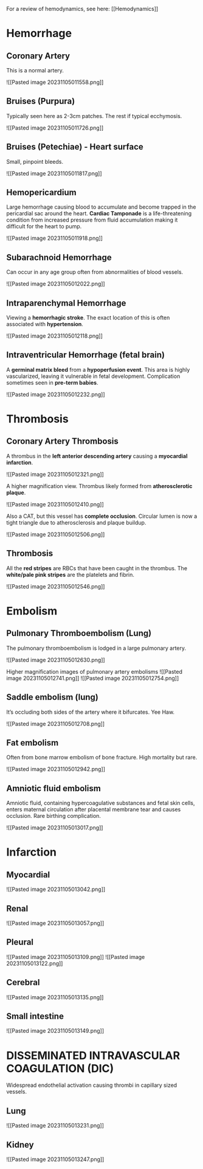 For a review of hemodynamics, see here: [[Hemodynamics]]
# Hemorrhage
## Coronary Artery
This is a normal artery.

![[Pasted image 20231105011558.png]]
## Bruises (Purpura)
Typically seen here as 2-3cm patches. The rest if typical ecchymosis.

![[Pasted image 20231105011726.png]]
## Bruises (Petechiae) - Heart surface
Small, pinpoint bleeds.

![[Pasted image 20231105011817.png]]
## Hemopericardium
Large hemorrhage causing blood to accumulate and become trapped in the pericardial sac around the heart. **Cardiac Tamponade** is a life-threatening condition from increased pressure from fluid accumulation making it difficult for the heart to pump.

![[Pasted image 20231105011918.png]]
## Subarachnoid Hemorrhage
Can occur in any age group often from abnormalities of blood vessels.

![[Pasted image 20231105012022.png]]
## Intraparenchymal Hemorrhage
Viewing a **hemorrhagic stroke**. The exact location of this is often associated with **hypertension**.

![[Pasted image 20231105012118.png]]
## Intraventricular Hemorrhage (fetal brain)
A **germinal matrix bleed** from a **hypoperfusion event**. This area is highly vascularized, leaving it vulnerable in fetal development. Complication sometimes seen in **pre-term babies**.

![[Pasted image 20231105012232.png]]
# Thrombosis
## Coronary Artery Thrombosis
A thrombus in the **left anterior descending artery** causing a **myocardial infarction**.

![[Pasted image 20231105012321.png]]

A higher magnification view. Thrombus likely formed from **atherosclerotic
plaque**.

![[Pasted image 20231105012410.png]]

Also a CAT, but this vessel has **complete occlusion**. Circular lumen is now a tight triangle due to atherosclerosis and plaque buildup.

![[Pasted image 20231105012506.png]]
## Thrombosis
All the **red stripes** are RBCs that have been caught in the thrombus. The **white/pale pink stripes** are the platelets and fibrin.

![[Pasted image 20231105012546.png]]
# Embolism
## Pulmonary Thromboembolism (Lung)
The pulmonary thromboembolism is lodged in a large pulmonary artery.

![[Pasted image 20231105012630.png]]

Higher magnification images of pulmonary artery embolisms
![[Pasted image 20231105012741.png]]
![[Pasted image 20231105012754.png]]
## Saddle embolism (lung)
It’s occluding both sides of the artery where it bifurcates. Yee Haw.

![[Pasted image 20231105012708.png]]
## Fat embolism
Often from bone marrow embolism of bone fracture. High mortality but rare.

![[Pasted image 20231105012942.png]]
## Amniotic fluid embolism
Amniotic fluid, containing hypercoagulative substances and fetal skin cells, enters maternal circulation after placental membrane tear and causes occlusion. Rare birthing complication.

![[Pasted image 20231105013017.png]]
# Infarction
## Myocardial
![[Pasted image 20231105013042.png]]
## Renal
![[Pasted image 20231105013057.png]]
## Pleural
![[Pasted image 20231105013109.png]]
![[Pasted image 20231105013122.png]]
## Cerebral
![[Pasted image 20231105013135.png]]
## Small intestine
![[Pasted image 20231105013149.png]]
# DISSEMINATED INTRAVASCULAR COAGULATION (DIC)
Widespread endothelial activation causing thrombi in capillary sized vessels.
## Lung
![[Pasted image 20231105013231.png]]
## Kidney
![[Pasted image 20231105013247.png]]